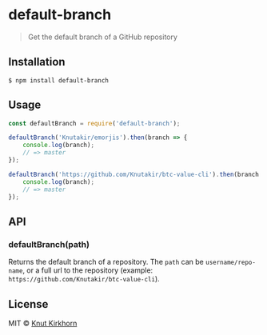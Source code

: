 # default-branch
> Get the default branch of a GitHub repository

## Installation
```
$ npm install default-branch
```

## Usage
```js
const defaultBranch = require('default-branch');

defaultBranch('Knutakir/emorjis').then(branch => {
    console.log(branch);
    // => master
});

defaultBranch('https://github.com/Knutakir/btc-value-cli').then(branch => {
    console.log(branch);
    // => master
});
```

## API
### defaultBranch(path)
Returns the default branch of a repository. The `path` can be `username/repo-name`, or a full url to the repository (example: `https://github.com/Knutakir/btc-value-cli`).

## License
MIT © [Knut Kirkhorn](LICENSE)
